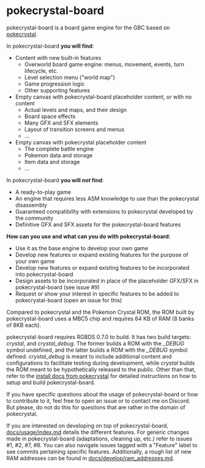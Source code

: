 # pokecrystal-board

pokecrystal-board is a board game engine for the GBC based on [pokecrystal](https://github.com/pret/pokecrystal).

In pokecrystal-board **you will find**:
- Content with new built-in features
  - Overworld board game engine: menus, movement, events, turn lifecycle, etc.
  - Level selection menu ("world map")
  - Game progression logic
  - Other supporting features
- Empty canvas with pokecrystal-board placeholder content, or with no content
  - Actual levels and maps, and their design
  - Board space effects
  - Many GFX and SFX elements
  - Layout of transition screens and menus
  - ...
- Empty canvas with pokecrystal placeholder content
  - The complete battle engine
  - Pokemon data and storage
  - Item data and storage
  - ...

In pokecrystal-board **you will *not* find**:
- A ready-to-play game
- An engine that requires less ASM knowledge to use than the pokecrystal disassembly
- Guaranteed compatibility with extensions to pokecrystal developed by the community
- Definitive GFX and SFX assets for the pokecrystal-board features

**How can you use and what can you do with pokecrystal-board**:
- Use it as the base engine to develop your own game
- Develop new features or expand existing features for the purpose of your own game
- Develop new features or expand existing features to be incorporated into pokecrystal-board
- Design assets to be incorporated in place of the placeholder GFX/SFX in pokecrystal-board (see issue #9)
- Request or show your interest in specific features to be added to pokecrystal-board (open an issue for this)

Compared to pokecrystal and the Pokemon Crystal ROM, the ROM built by pokecrystal-board uses a MBC5 chip and requires 64 KB of RAM (8 banks of 8KB each).

pokecrystal-board requires RGBDS 0.7.0 to build. It has two build targets: *crystal*, and *crystal_debug*. The former builds a ROM with the *_DEBUG* symbol undefined, and the latter builds a ROM with the *_DEBUG* symbol defined. *crystal_debug* is meant to include additional content and configurations to facilitate testing during development, while *crystal* builds the ROM meant to be hypothetically released to the public. Other than that, refer to the [install docs from pokecrystal](INSTALL.md) for detailed instructions on how to setup and build pokecrystal-board.

If you have specific questions about the usage of pokecrystal-board or how to contribute to it, feel free to open an issue or to contact me on Discord. But please, do not do this for questions that are rather in the domain of pokecrystal.

If you are interested on developing on top of pokecrystal-board, [docs/usage/index.md](docs/usage/index.md) details the different features. For generic changes made in pokecrystal-board (adaptations, cleaning up, etc.) refer to issues #1, #2, #7, #8. You can also navigate issues tagged with a "Feature" label to see commits pertaining specific features. Additionally, a rough list of new RAM addresses can be found in [docs/develop/ram_addresses.md](docs/develop/ram_addresses.md).